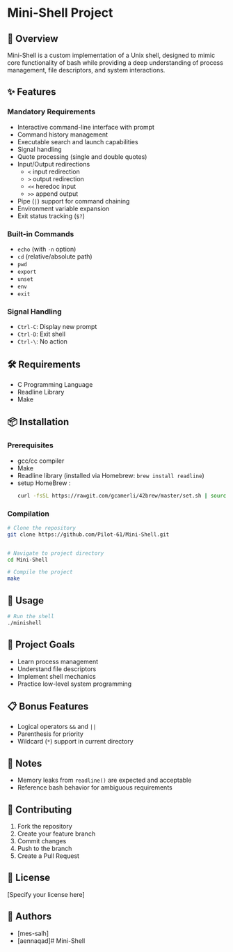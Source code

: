 # Mini-Shell Project

## 🐚 Overview
Mini-Shell is a custom implementation of a Unix shell, designed to mimic core functionality of bash while providing a deep understanding of process management, file descriptors, and system interactions.

## ✨ Features

### Mandatory Requirements
- Interactive command-line interface with prompt
- Command history management
- Executable search and launch capabilities
- Signal handling
- Quote processing (single and double quotes)
- Input/Output redirections
  - `<` input redirection
  - `>` output redirection
  - `<<` heredoc input
  - `>>` append output
- Pipe (`|`) support for command chaining
- Environment variable expansion
- Exit status tracking (`$?`)

### Built-in Commands
- `echo` (with `-n` option)
- `cd` (relative/absolute path)
- `pwd`
- `export`
- `unset`
- `env`
- `exit`

### Signal Handling
- `Ctrl-C`: Display new prompt
- `Ctrl-D`: Exit shell
- `Ctrl-\`: No action

## 🛠 Requirements
- C Programming Language
- Readline Library
- Make

## 📦 Installation

### Prerequisites
- gcc/cc compiler
- Make
- Readline library (installed via Homebrew: `brew install readline`)
- setup HomeBrew :
  ```bash
  curl -fsSL https://rawgit.com/gcamerli/42brew/master/set.sh | source ~/.zshrc
  ```

### Compilation
```bash
# Clone the repository
git clone https://github.com/Pilot-61/Mini-Shell.git
```
```bash

# Navigate to project directory
cd Mini-Shell
```
```bash
# Compile the project
make
```

## 🚀 Usage
```bash
# Run the shell
./minishell
```

## 🎯 Project Goals
- Learn process management
- Understand file descriptors
- Implement shell mechanics
- Practice low-level system programming

## 📋 Bonus Features
- Logical operators `&&` and `||`
- Parenthesis for priority
- Wildcard (`*`) support in current directory

## 📝 Notes
- Memory leaks from `readline()` are expected and acceptable
- Reference bash behavior for ambiguous requirements

## 🤝 Contributing
1. Fork the repository
2. Create your feature branch
3. Commit changes
4. Push to the branch
5. Create a Pull Request

## 📜 License
[Specify your license here]

## 👥 Authors
- [mes-salh]
- [aennaqad]# Mini-Shell
